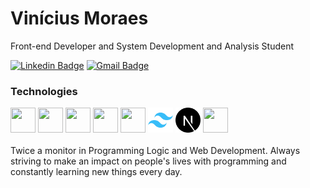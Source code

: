 # Vinícius Moraes

Front-end Developer and System Development and Analysis Student

[![Linkedin Badge](https://img.shields.io/badge/-Vinicius%20Moraes-09f?style=flat-square&logo=Linkedin&logoColor=white&link=https://www.linkedin.com/in/vmoraes424/)](https://www.linkedin.com/in/vmoraes424/)
[![Gmail Badge](https://img.shields.io/badge/-vmoraes424@gmail.com-09f?style=flat-square&logo=Gmail&logoColor=white&link=mailto:vmoraes424@gmail.com)](mailto:vmoraes424@gmail.com)

<div>
  <h3>Technologies</h3>
  <img height="40" width="40" src="https://cdn.jsdelivr.net/gh/devicons/devicon/icons/html5/html5-original.svg" />  
  <img height="40" width="40" src="https://cdn.jsdelivr.net/gh/devicons/devicon/icons/css3/css3-original.svg" />
  <img height="40" width="40" src="https://cdn.jsdelivr.net/gh/devicons/devicon/icons/javascript/javascript-original.svg" />
  <img height="40" width="40" src="https://cdn.jsdelivr.net/gh/devicons/devicon/icons/typescript/typescript-original.svg" />
  <img height="40" width="40" src="https://cdn.jsdelivr.net/gh/devicons/devicon/icons/react/react-original.svg" />
  <img height="40" width="40" src="https://raw.githubusercontent.com/devicons/devicon/v2.15.1/icons/tailwindcss/tailwindcss-plain.svg" />
  <img height="40" width="40" src="https://raw.githubusercontent.com/devicons/devicon/1119b9f84c0290e0f0b38982099a2bd027a48bf1/icons/nextjs/nextjs-original.svg" />
  <img height="40" width="40" src="https://cdn.jsdelivr.net/gh/devicons/devicon/icons/graphql/graphql-plain.svg" />
</div>
<br />
Twice a monitor in Programming Logic and Web Development. Always striving to make an impact on people's lives with programming and constantly learning new things every day.
